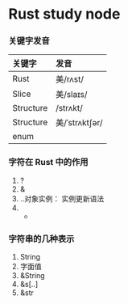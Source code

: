 # Rust study node

### 关键字发音
| 关键字        | 发音 |
|:--------------|:------------------|
| Rust          | 美/rʌst/          |
| Slice         | 美/slaɪs/         |
| Structure     | /strʌkt/          | 
| Structure     | 美/ˈstrʌktʃər/    |  
| enum          |     

### 字符在 Rust 中的作用
1. ?
2. &
3. ..对象实例： 实例更新语法
4. *


### 字符串的几种表示

1. String
2. 字面值
3. &String
4. &s[..]
5. &str

